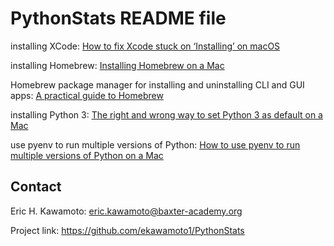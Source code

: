# PythonStats README file

installing XCode: [How to fix Xcode stuck on ‘Installing’ on macOS](https://www.addictivetips.com/mac-os/fix-xcode-stuck-on-installing-on-macos/)

installing Homebrew: [Installing Homebrew on a Mac](https://treehouse.github.io/installation-guides/mac/homebrew)

Homebrew package manager for installing and uninstalling CLI and GUI apps: [A practical guide to Homebrew](https://flaviocopes.com/homebrew/)

installing Python 3: [The right and wrong way to set Python 3 as default on a Mac](https://opensource.com/article/19/5/python-3-default-mac)

use pyenv to run multiple versions of Python: [How to use pyenv to run multiple versions of Python on a Mac](https://opensource.com/article/20/4/pyenv)

## Contact
Eric H. Kawamoto: eric.kawamoto@baxter-academy.org

Project link: https://github.com/ekawamoto1/PythonStats
